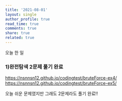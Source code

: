 ```yaml
---
title: '2021-08-01'
layout: single
author_profile: true
read_time: true
comments: true
share: true
related: true
---
```


오늘 한 일
### 1)완전탐색 2문제 풀기 완료
<a href="https://nsnnsn12.github.io/codingtest/bruteForce-ex4/" target="_blank">https://nsnnsn12.github.io/codingtest/bruteForce-ex4/</a>
<a href="https://nsnnsn12.github.io/codingtest/bruteForce-ex5/" target="_blank">https://nsnnsn12.github.io/codingtest/bruteForce-ex5/</a>

오늘 쉬운 문제였지만 그래도 2문제라도 풀기 완료!!
